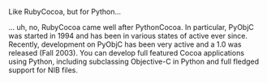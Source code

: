 Like RubyCocoa, but for Python... 

... uh, no, RubyCocoa came well after PythonCocoa.   In particular, PyObjC was started in 1994 and has been in various states of active ever since.  Recently, development on PyObjC has been very active and a 1.0 was released (Fall 2003).  You can develop full featured Cocoa applications using Python, including subclassing Objective-C in Python and full fledged support for NIB files.
